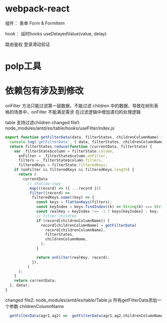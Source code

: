# webpack-react

组件：
    表单 Form & FormItem

hook：
    延时hooks useDelayedValue(value, delay)

路由鉴权
登录滑动验证


# polp工具



# 依赖包有涉及到修改
onFilter 方法只能过滤第一层数据，不能过滤 children 中的数据，导致在树形表格的场景中，onFilter 不能满足需求
在过滤逻辑中增加递归的处理逻辑

table 支持过滤children
changed file1: node_modules/antd/es/table/hooks/useFilter/index.js

```js
export function getFilterData(data, filterStates, childrenColumnName) {
  console.log('getFilterData', { data, filterStates, childrenColumnName });
  return filterStates.reduce(function (currentData, filterState) {
    var _filterState$column = filterState.column,
      onFilter = _filterState$column.onFilter,
      filters = _filterState$column.filters,
      filteredKeys = filterState.filteredKeys;
    if (onFilter && filteredKeys && filteredKeys.length) {
      return (
        currentData
          // shallow copy
          .map((record) => ({ ...record }))
          .filter((record) =>
            filteredKeys.some((key) => {
              const keys = flattenKeys(filters);
              const keyIndex = keys.findIndex((k) => String(k) === String(key));
              const realKey = keyIndex !== -1 ? keys[keyIndex] : key;
              // filter children
              if (record[childrenColumnName]) {
                record[childrenColumnName] = getFilterData(
                  record[childrenColumnName],
                  filterStates,
                  childrenColumnName,
                );
              }

              return onFilter(realKey, record);
            }),
          )
      );
    }
    return currentData;
  }, data);
}
```

changed file2: node_modules/antd/es/table/Table.js
所有getFilterData添加一个参数 childrenColumnName
```js
  getFilterData(agr1,ag2) =>  getFilterData(agr1,ag2,childrenColumnName) 
```
